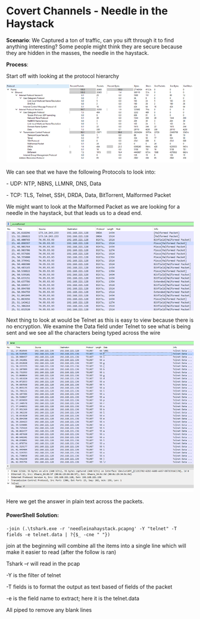 # Covert Channels - Needle in the Haystack

**Scenario**: We Captured a ton of traffic, can you sift through it to find anything interesting? Some people might think they are secure because they are hidden in the masses, the needle in the haystack.

**Process**:&#x20;

Start off with looking at the protocol hierarchy

![](<../.gitbook/assets/image (18) (1).png>)

We can see that we have the following Protocols to look into:

\-          UDP: NTP, NBNS, LLMNR, DNS, Data

\-          TCP: TLS, Telnet, SSH, DRDA, Data, BitTorrent, Malformed Packet

We might want to look at the Malformed Packet as we are looking for a needle in the haystack, but that leads us to a dead end.

![](<../.gitbook/assets/image (16) (1) (1).png>)

Next thing to look at would be Telnet as this is easy to view because there is no encryption. We examine the Data field under Telnet to see what is being sent and we see all the characters being typed across the wire

![](<../.gitbook/assets/image (17) (1) (1).png>)

Here we get the answer in  plain text across the packets.

#### PowerShell Solution:

```
-join (.\tshark.exe -r 'needleinahaystack.pcapng' -Y "telnet" -T fields -e telnet.data | ?{$_ -cne " "})
```

join at the beginning will combine all the items into a single line which will make it easier to read (after the follow is ran)

Tshark –r will read in the pcap

\-Y is the filter of telnet

\-T fields is to format the output as text based of fields of the packet

\-e is the field name to extract; here it is the telnet.data

All piped to remove any blank lines
